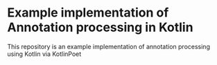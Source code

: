 # Example implementation of Annotation processing in Kotlin

This repository is an example implementation of annotation processing using Kotlin via KotlinPoet
